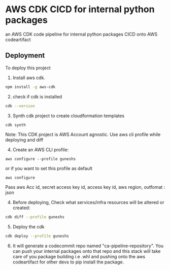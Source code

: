 # AWS CDK CICD for internal python packages

an AWS CDK code pipeline for internal python packages CICD onto AWS codeartifact

## Deployment

To deploy this project

1. Install aws cdk.

```bash
npm install -g aws-cdk
```

2. check if cdk is installed

```bash
cdk --version
```

3. Synth cdk project to create cloudformation templates

```bash
cdk synth
```

Note:
This CDK project is AWS Account agnostic.
Use aws cli profile while deploying and diff

4. Create an AWS CLI profile:

```
aws configure --profile guneshs
```

or if you want to set this profile as default

```
aws configure
```

Pass aws Acc id, secret access key id, access key id, aws region, outfomat : json

4. Before deploying, Check what services/infra resources will be altered or created:

```bash
cdk diff --profile guneshs
```

5. Deploy the cdk

```bash
cdk deploy --profile guneshs
```

6. It will generate a codecommit repo named "ca-pipeline-repository". You can push your internal packages onto that repo and this stack will take care of you package building i.e .whl and pushing onto the aws codeartifact for other devs to pip install the package.
